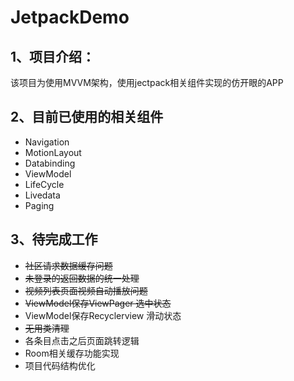 # JetpackDemo


## 1、项目介绍：
该项目为使用MVVM架构，使用jectpack相关组件实现的仿开眼的APP

## 2、目前已使用的相关组件
* Navigation
* MotionLayout
* Databinding
* ViewModel
* LifeCycle
* Livedata
* Paging

## 3、待完成工作
* ~~社区请求数据缓存问题~~
* ~~未登录的返回数据的统一处理~~
* ~~视频列表页面视频自动播放问题~~
* ~~ViewModel保存ViewPager 选中状态~~
* ViewModel保存Recyclerview 滑动状态 
* ~~无用类清理~~
* 各条目点击之后页面跳转逻辑
* Room相关缓存功能实现
* 项目代码结构优化